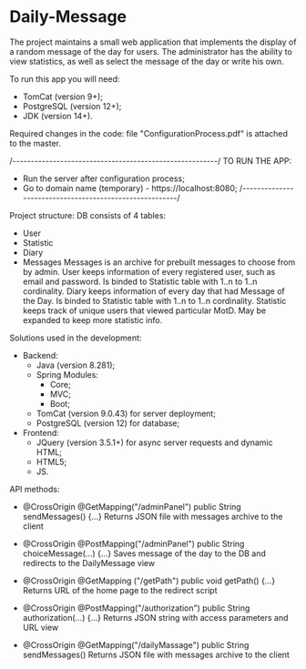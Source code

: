 # Daily-Message
The project maintains a small web application that implements the display of a random message of the day for users. The administrator has the ability to view statistics, as well as select the message of the day or write his own.

To run this app you will need:
- TomCat (version 9+);
- PostgreSQL (version 12+);
- JDK (version 14+).

Required changes in the code: 
file "ConfigurationProcess.pdf" is attached to the master.

/--------------------------------------------------------/
TO RUN THE APP:
- Run the server after configuration process;
- Go to domain name (temporary) - https://localhost:8080;
/--------------------------------------------------------/

Project structure:
DB consists of 4 tables:
- User
- Statistic
- Diary
- Messages
Messages is an archive for prebuilt messages to choose from by admin.
User keeps information of every registered user, such as email and password. Is binded to Statistic table with 1..n to 1..n cordinality.
Diary keeps information of every day that had Message of the Day. Is binded to Statistic table with 1..n to 1..n cordinality.
Statistic keeps track of unique users that viewed particular MotD. May be expanded to keep more statistic info.

Solutions used in the development: 
- Backend: 
  - Java (version 8.281);
  - Spring Modules:
    - Core;
    - MVC;
    - Boot;
  - TomCat (version 9.0.43) for server deployment;
  - PostgreSQL (version 12) for database;
- Frontend:
  - JQuery (version 3.5.1+) for async server requests and dynamic HTML;
  - HTML5;
  - JS.

API methods:
-  @CrossOrigin
    @GetMapping("/adminPanel")
    public String sendMessages() {...}
Returns JSON file with messages archive to the client
    
-  @CrossOrigin
    @PostMapping("/adminPanel")
    public String choiceMessage(...) {...}
Saves message of the day to the DB and redirects to the DailyMessage view
    
- @CrossOrigin
    @GetMapping ("/getPath")
    public void getPath() {...}
Returns URL of the home page to the redirect script

- @CrossOrigin
    @PostMapping("/authorization")
    public String authorization(...) {...}
Returns JSON string with access parameters and URL view

-  @CrossOrigin
    @GetMapping("/dailyMassage")
    public String sendMessages()
Returns JSON file with messages archive to the client
    
